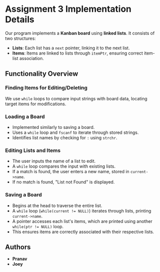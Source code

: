 # Assignment 3 Implementation Details

Our program implements a **Kanban board** using **linked lists**. It consists of two structures:

- **Lists**: Each list has a `next` pointer, linking it to the next list.
- **Items**: Items are linked to lists through `itemPtr`, ensuring correct item-list association.

## Functionality Overview

### Finding Items for Editing/Deleting
We use `while` loops to compare input strings with board data, locating target items for modifications.

### Loading a Board
- Implemented similarly to saving a board.
- Uses a `while` loop and `fscanf` to iterate through stored strings.
- Identifies list names by checking for `:` using `strchr`.

### Editing Lists and Items
- The user inputs the name of a list to edit.
- A `while` loop compares the input with existing lists.
- If a match is found, the user enters a new name, stored in `current->name`.
- If no match is found, "List not Found" is displayed.

### Saving a Board
- Begins at the head to traverse the entire list.
- A `while` loop (`while(current != NULL)`) iterates through lists, printing `current->name`.
- A pointer accesses each list's items, which are printed using another `while(ptr != NULL)` loop.
- This ensures items are correctly associated with their respective lists.

## Authors
- **Pranav**
- **Joey**
